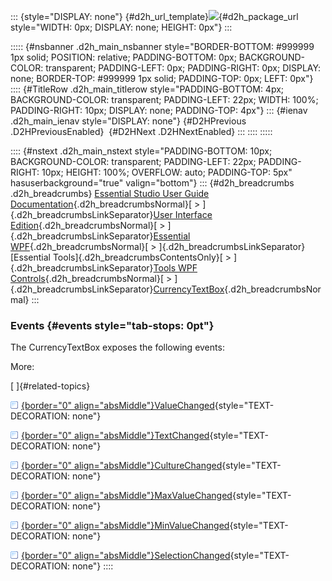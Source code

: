 ::: {style="DISPLAY: none"}
[](ms-xhelp:///?Id=d2h_url_template){#d2h_url_template}![](!package_url!){#d2h_package_url style="WIDTH: 0px; DISPLAY: none; HEIGHT: 0px"}
:::

::::: {#nsbanner .d2h_main_nsbanner style="BORDER-BOTTOM: #999999 1px solid; POSITION: relative; PADDING-BOTTOM: 0px; BACKGROUND-COLOR: transparent; PADDING-LEFT: 0px; PADDING-RIGHT: 0px; DISPLAY: none; BORDER-TOP: #999999 1px solid; PADDING-TOP: 0px; LEFT: 0px"}
:::: {#TitleRow .d2h_main_titlerow style="PADDING-BOTTOM: 4px; BACKGROUND-COLOR: transparent; PADDING-LEFT: 22px; WIDTH: 100%; PADDING-RIGHT: 10px; DISPLAY: none; PADDING-TOP: 4px"}
::: {#ienav .d2h_main_ienav style="DISPLAY: none"}
[](ms-xhelp:///?Id=292235eb-2bda-4e70-9116-235b6ba24cff){#D2HPrevious .D2HPreviousEnabled}  [](ms-xhelp:///?Id=e451dd08-62eb-40a4-9c0e-fcb600bb168d){#D2HNext .D2HNextEnabled}
:::
::::
:::::

:::: {#nstext .d2h_main_nstext style="PADDING-BOTTOM: 10px; BACKGROUND-COLOR: transparent; PADDING-LEFT: 22px; PADDING-RIGHT: 10px; HEIGHT: 100%; OVERFLOW: auto; PADDING-TOP: 5px" hasuserbackground="true" valign="bottom"}
::: {#d2h_breadcrumbs .d2h_breadcrumbs}
[Essential Studio User Guide Documentation](ms-xhelp:///?Id=12457748-09e3-4d74-a240-8e049cedf030){.d2h_breadcrumbsNormal}[ \> ]{.d2h_breadcrumbsLinkSeparator}[User Interface Edition](ms-xhelp:///?Id=c29296b7-531c-413b-a0ec-488ca1f7f669){.d2h_breadcrumbsNormal}[ \> ]{.d2h_breadcrumbsLinkSeparator}[Essential WPF](ms-xhelp:///?Id=7f4f82c5-151c-4262-94d0-75c4626c77bc){.d2h_breadcrumbsNormal}[ \> ]{.d2h_breadcrumbsLinkSeparator}[Essential Tools]{.d2h_breadcrumbsContentsOnly}[ \> ]{.d2h_breadcrumbsLinkSeparator}[Tools WPF Controls](ms-xhelp:///?Id=2ea58a12-9426-4a63-96b4-89eb80232c2c){.d2h_breadcrumbsNormal}[ \> ]{.d2h_breadcrumbsLinkSeparator}[CurrencyTextBox](ms-xhelp:///?Id=cbb0f73a-a9d9-4deb-8ddb-de72b3162891){.d2h_breadcrumbsNormal}
:::

### Events {#events style="tab-stops: 0pt"}

The CurrencyTextBox exposes the following events:

More:

[ ]{#related-topics}

[![](button.gif){border="0" align="absMiddle"}ValueChanged](ms-xhelp:///?Id=d8e4aaec-91d5-454f-a250-4642d4599367){style="TEXT-DECORATION: none"}

[![](button.gif){border="0" align="absMiddle"}TextChanged](ms-xhelp:///?Id=9e813a7f-6747-4300-b980-b458dcc012ac){style="TEXT-DECORATION: none"}

[![](button.gif){border="0" align="absMiddle"}CultureChanged](ms-xhelp:///?Id=1da6790d-863b-4667-8c2d-878bfdb84ee2){style="TEXT-DECORATION: none"}

[![](button.gif){border="0" align="absMiddle"}MaxValueChanged](ms-xhelp:///?Id=0c6d9018-89a4-4f6b-a708-650ca1fce7c2){style="TEXT-DECORATION: none"}

[![](button.gif){border="0" align="absMiddle"}MinValueChanged](ms-xhelp:///?Id=4f122927-97da-49d1-a1bb-10c8e69e0b58){style="TEXT-DECORATION: none"}

[![](button.gif){border="0" align="absMiddle"}SelectionChanged](ms-xhelp:///?Id=4ad015d1-9db4-405b-8ed1-77043983b1b9){style="TEXT-DECORATION: none"}
::::
